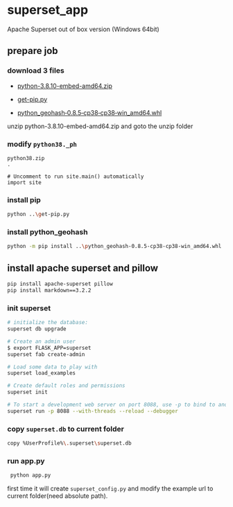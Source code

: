 # superset_app

Apache Superset out of box version (Windows 64bit)

## prepare job

### download 3 files

* [python-3.8.10-embed-amd64.zip](https://www.python.org/ftp/python/3.8.10/python-3.8.10-embed-amd64.zip)
* [get-pip.py](https://bootstrap.pypa.io/get-pip.py)

* [python_geohash‑0.8.5‑cp38‑cp38‑win_amd64.whl](https://download.lfd.uci.edu/pythonlibs/w6tyco5e/python_geohash-0.8.5-cp38-cp38-win_amd64.whl)

unzip python-3.8.10-embed-amd64.zip and goto the unzip folder

### modify `python38._ph`

```
python38.zip
.

# Uncomment to run site.main() automatically
import site
```

### install pip

```bash
python ..\get-pip.py
```

### install python_geohash

```bash
python -m pip install ..\python_geohash‑0.8.5‑cp38‑cp38‑win_amd64.whl
```

## install apache superset and pillow

```bash
pip install apache-superset pillow
pip install markdown==3.2.2
```

### init superset

```bash
# initialize the database:
superset db upgrade

# Create an admin user
$ export FLASK_APP=superset
superset fab create-admin

# Load some data to play with
superset load_examples

# Create default roles and permissions
superset init

# To start a development web server on port 8088, use -p to bind to another port
superset run -p 8088 --with-threads --reload --debugger
```


### copy `superset.db` to current folder

```bash
copy %UserProfile%\.superset\superset.db 
```


### run app.py

```bash
 python app.py
```

first time it will create `superset_config.py` and modify the example url to current folder(need absolute path).
